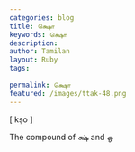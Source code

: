 ```yaml
---
categories: blog
title: க்ஷொ
keywords: க்ஷொ
description: 
author: Tamilan
layout: Ruby
tags: 
 
permalink: க்ஷொ
featured: /images/ttak-48.png
---
```

  
[ kṣo ]  
  
The compound of க்ஷ் and ஒ